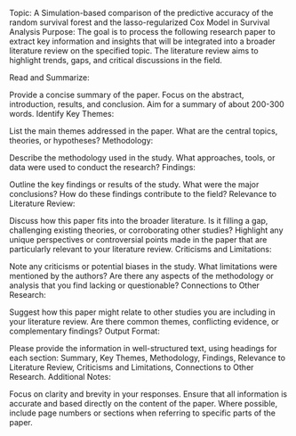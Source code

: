 Topic: A Simulation-based comparison of the predictive accuracy of the random survival forest and the lasso-regularized Cox Model in Survival Analysis
Purpose: The goal is to process the following research paper to extract key information and insights that will be integrated into a broader literature review on the specified topic. The literature review aims to highlight trends, gaps, and critical discussions in the field.

Read and Summarize:

Provide a concise summary of the paper. Focus on the abstract, introduction, results, and conclusion. Aim for a summary of about 200-300 words.
Identify Key Themes:

List the main themes addressed in the paper. What are the central topics, theories, or hypotheses?
Methodology:

Describe the methodology used in the study. What approaches, tools, or data were used to conduct the research?
Findings:

Outline the key findings or results of the study. What were the major conclusions? How do these findings contribute to the field?
Relevance to Literature Review:

Discuss how this paper fits into the broader literature. Is it filling a gap, challenging existing theories, or corroborating other studies?
Highlight any unique perspectives or controversial points made in the paper that are particularly relevant to your literature review.
Criticisms and Limitations:

Note any criticisms or potential biases in the study. What limitations were mentioned by the authors?
Are there any aspects of the methodology or analysis that you find lacking or questionable?
Connections to Other Research:

Suggest how this paper might relate to other studies you are including in your literature review. Are there common themes, conflicting evidence, or complementary findings?
Output Format:

Please provide the information in well-structured text, using headings for each section: Summary, Key Themes, Methodology, Findings, Relevance to Literature Review, Criticisms and Limitations, Connections to Other Research.
Additional Notes:

Focus on clarity and brevity in your responses.
Ensure that all information is accurate and based directly on the content of the paper.
Where possible, include page numbers or sections when referring to specific parts of the paper.
